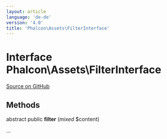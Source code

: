 ```yaml
---
layout: article
language: 'de-de'
version: '4.0'
title: 'Phalcon\Assets\FilterInterface'
---
```

# Interface **Phalcon\Assets\FilterInterface**

<a href="https://github.com/phalcon/cphalcon/tree/v4.0.0/phalcon/assets/filterinterface.zep" class="btn btn-default btn-sm">Source on GitHub</a>

## Methods

abstract public **filter** (*mixed* $content)

...